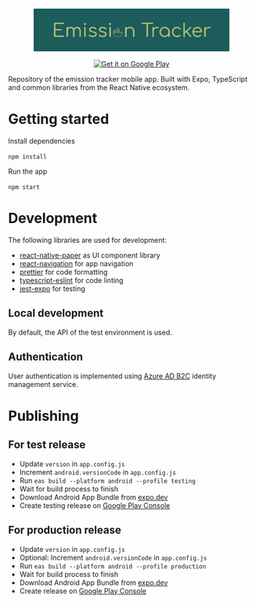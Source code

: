 <p align="center">
  <img width="400px" src="https://github.com/BassT/emission-tracker-app/blob/master/assets/google%20play%20store%20listing/feature%20graphic%20only%20name.png">
</p>

<p align="center">
  <a href='https://play.google.com/store/apps/details?id=de.strangeloop.emissiontracker&utm_source=github&utm_campaign=emission-tracker-app&pcampaignid=pcampaignidMKT-Other-global-all-co-prtnr-py-PartBadge-Mar2515-1'>
    <img alt='Get it on Google Play' width="200px" src='https://play.google.com/intl/en_us/badges/static/images/badges/en_badge_web_generic.png'/>
  </a>
</p>

Repository of the emission tracker mobile app. Built with Expo, TypeScript and common libraries from the React Native ecosystem.

# Getting started

Install dependencies

`npm install`

Run the app

`npm start`

# Development

The following libraries are used for development:

- [react-native-paper](https://github.com/callstack/react-native-paper) as UI component library
- [react-navigation](https://github.com/react-navigation/react-navigation) for app navigation
- [prettier](https://github.com/prettier/prettier) for code formatting
- [typescript-eslint](https://github.com/typescript-eslint/typescript-eslint) for code linting
- [jest-expo](https://github.com/expo/expo/tree/main/packages/jest-expo) for testing

## Local development

By default, the API of the test environment is used.

## Authentication

User authentication is implemented using [Azure AD B2C](https://docs.microsoft.com/en-us/azure/active-directory-b2c/) identity management service.

# Publishing

## For test release

- Update `version` in `app.config.js`
- Increment `android.versionCode` in `app.config.js`
- Run `eas build --platform android --profile testing`
- Wait for build process to finish
- Download Android App Bundle from [expo.dev](https://expo.dev)
- Create testing release on [Google Play Console](https://play.google.com/console)

## For production release

- Update `version` in `app.config.js`
- Optional: Increment `android.versionCode` in `app.config.js`
- Run `eas build --platform android --profile production`
- Wait for build process to finish
- Download Android App Bundle from [expo.dev](https://expo.dev)
- Create release on [Google Play Console](https://play.google.com/console)
